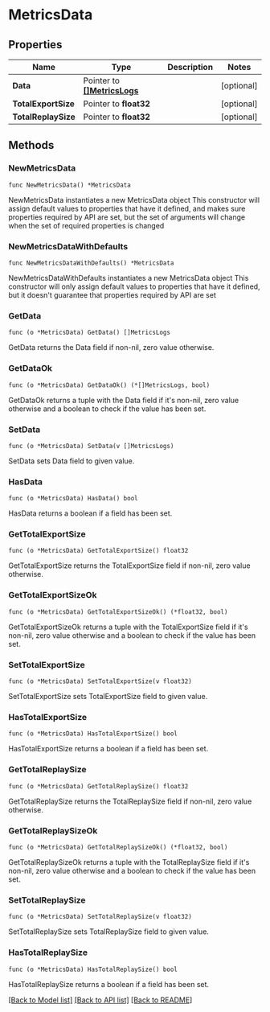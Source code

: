 # MetricsData

## Properties

Name | Type | Description | Notes
------------ | ------------- | ------------- | -------------
**Data** | Pointer to [**[]MetricsLogs**](MetricsLogs.md) |  | [optional] 
**TotalExportSize** | Pointer to **float32** |  | [optional] 
**TotalReplaySize** | Pointer to **float32** |  | [optional] 

## Methods

### NewMetricsData

`func NewMetricsData() *MetricsData`

NewMetricsData instantiates a new MetricsData object
This constructor will assign default values to properties that have it defined,
and makes sure properties required by API are set, but the set of arguments
will change when the set of required properties is changed

### NewMetricsDataWithDefaults

`func NewMetricsDataWithDefaults() *MetricsData`

NewMetricsDataWithDefaults instantiates a new MetricsData object
This constructor will only assign default values to properties that have it defined,
but it doesn't guarantee that properties required by API are set

### GetData

`func (o *MetricsData) GetData() []MetricsLogs`

GetData returns the Data field if non-nil, zero value otherwise.

### GetDataOk

`func (o *MetricsData) GetDataOk() (*[]MetricsLogs, bool)`

GetDataOk returns a tuple with the Data field if it's non-nil, zero value otherwise
and a boolean to check if the value has been set.

### SetData

`func (o *MetricsData) SetData(v []MetricsLogs)`

SetData sets Data field to given value.

### HasData

`func (o *MetricsData) HasData() bool`

HasData returns a boolean if a field has been set.

### GetTotalExportSize

`func (o *MetricsData) GetTotalExportSize() float32`

GetTotalExportSize returns the TotalExportSize field if non-nil, zero value otherwise.

### GetTotalExportSizeOk

`func (o *MetricsData) GetTotalExportSizeOk() (*float32, bool)`

GetTotalExportSizeOk returns a tuple with the TotalExportSize field if it's non-nil, zero value otherwise
and a boolean to check if the value has been set.

### SetTotalExportSize

`func (o *MetricsData) SetTotalExportSize(v float32)`

SetTotalExportSize sets TotalExportSize field to given value.

### HasTotalExportSize

`func (o *MetricsData) HasTotalExportSize() bool`

HasTotalExportSize returns a boolean if a field has been set.

### GetTotalReplaySize

`func (o *MetricsData) GetTotalReplaySize() float32`

GetTotalReplaySize returns the TotalReplaySize field if non-nil, zero value otherwise.

### GetTotalReplaySizeOk

`func (o *MetricsData) GetTotalReplaySizeOk() (*float32, bool)`

GetTotalReplaySizeOk returns a tuple with the TotalReplaySize field if it's non-nil, zero value otherwise
and a boolean to check if the value has been set.

### SetTotalReplaySize

`func (o *MetricsData) SetTotalReplaySize(v float32)`

SetTotalReplaySize sets TotalReplaySize field to given value.

### HasTotalReplaySize

`func (o *MetricsData) HasTotalReplaySize() bool`

HasTotalReplaySize returns a boolean if a field has been set.


[[Back to Model list]](../README.md#documentation-for-models) [[Back to API list]](../README.md#documentation-for-api-endpoints) [[Back to README]](../README.md)


